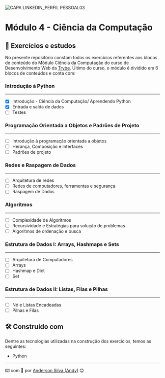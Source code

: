 ![CAPA LINKEDIN_PERFIL PESSOAL03](https://user-images.githubusercontent.com/52717632/126884524-53328b01-89f0-45f9-86a3-01516bead308.png)
# Módulo 4 - Ciência da Computação

## :rocket: Exercícios e estudos

No presente repositório constam todos os exercícios referentes aos blocos de conteúdo do Módulo Ciência da Computação do curso de Desenvolvimento Web da [Trybe](https://www.betrybe.com/). Último do curso, o módulo é dividido em 6 blocos de conteúdos e conta com:


### Introdução à Python
---

- [x] Introdução - Ciência da Computação/ Aprendendo Python
- [x] Entrada e saída de dados
- [ ] Testes

### Programação Orientada a Objetos e Padrões de Projeto
---

- [ ] Introdução à programação orientada a objetos
- [ ] Herança, Composição e Interfaces
- [ ] Padrões de projeto

### Redes e Raspagem de Dados
---

- [ ] Arquitetura de redes
- [ ] Redes de computadores, ferramentas e segurança
- [ ] Raspagem de Dados

### Algoritmos
---

- [ ] Complexidade de Algoritmos
- [ ] Recursividade e Estratégias para solução de problemas
- [ ] Algoritmos de ordenação e busca

### Estrutura de Dados I: Arrays, Hashmaps e Sets
---

- [ ] Arquitetura de Computadores
- [ ] Arrays
- [ ] Hashmap e Dict
- [ ] Set

### Estrutura de Dados II: Listas, Filas e Pilhas
---

- [ ] Nó e Listas Encadeadas
- [ ] Pilhas e Filas

## :hammer_and_wrench: Construído com

Dentre as tecnologias utilizadas na construção dos exercícios, temos as seguintes:

* Python

---
:keyboard: com :purple_heart: por [Anderson Silva (Andy)](https://www.linkedin.com/in/andssilva/) 😊
